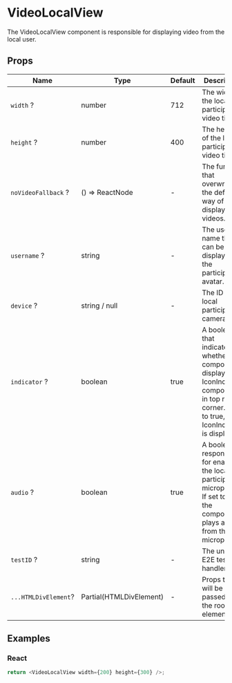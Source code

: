 # VideoLocalView

The VideoLocalView component is responsible for displaying video from the local user.

## Props

| Name                 | Type                    | Default | Description                                                                                                                                          |
| -------------------- | ----------------------- | ------- | ---------------------------------------------------------------------------------------------------------------------------------------------------- |
| `width` ?            | number                  | 712     | The width of the local participant's video tile.                                                                                                     |
| `height` ?           | number                  | 400     | The height of the local participant's video tile.                                                                                                    |
| `noVideoFallback` ?  | () => ReactNode         | -       | The function that overwrites the default way of displaying videos.                                                                                   |
| `username` ?         | string                  | -       | The user name that can be displayed in the participant's avatar.                                                                                     |
| `device` ?           | string / null           | -       | The ID of the local participant's camera.                                                                                                            |
| `indicator` ?        | boolean                 | true    | A boolean that indicates whether the component displays the IconIndicator component in top right corner. If set to true, IconIndicator is displayed. |
| `audio` ?            | boolean                 | true    | A boolean responsible for enabling the local participant's microphone. If set to true, the component plays audio from the microphone.                |
| `testID` ?           | string                  | -       | The unique E2E test handler.                                                                                                                         |
| `...HTMLDivElement`? | Partial(HTMLDivElement) | -       | Props that will be passed to the root div element                                                                                                    |

## Examples

### React

```javascript
return <VideoLocalView width={200} height={300} />;
```

